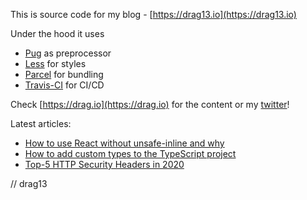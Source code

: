 This is source code for my blog - [https://drag13.io](https://drag13.io)

Under the hood it uses

* [Pug](https://pugjs.org) as preprocessor
* [Less](http://lesscss.org) for styles
* [Parcel](https://parceljs.org) for bundling
* [Travis-CI](https://travis-ci.org/) for CI/CD

Check [https://drag.io](https://drag.io) for the content or my [twitter](https://twitter.com/137)!

Latest articles:

* [How to use React without unsafe-inline and why](https://drag13.io/posts/react-inline-runtimer-chunk/index.html)
* [How to add custom types to the TypeScript project](https://drag13.io/posts/custom-typings/index.html)
* [Top-5 HTTP Security Headers in 2020](https://drag13.io/posts/security-headers/index.html)

// drag13
